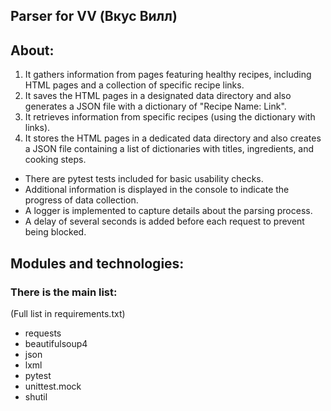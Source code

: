 ## Parser for VV (Вкус Вилл)

## About:
1. It gathers information from pages featuring healthy recipes, including HTML
pages and a collection of specific recipe links.
2. It saves the HTML pages in a designated data directory and also generates a
JSON file with a dictionary of "Recipe Name: Link".
3. It retrieves information from specific recipes (using the dictionary with
links).
4. It stores the HTML pages in a dedicated data directory and also creates a
JSON file containing a list of dictionaries with titles, ingredients, and
cooking steps.

* There are pytest tests included for basic usability checks.
* Additional information is displayed in the console to indicate
the progress of data collection.
* A logger is implemented to capture details about the parsing process.
* A delay of several seconds is added before each request to prevent
being blocked.


## Modules and technologies:
### There is the main list:
(Full list in requirements.txt)

- requests
- beautifulsoup4
- json
- lxml
- pytest
- unittest.mock
- shutil